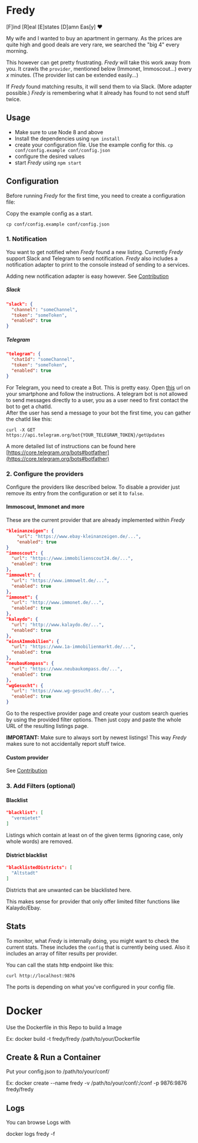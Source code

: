 # Fredy

[F]ind [R]eal [E]states [D]amn Eas[y] :heart:

My wife and I wanted to buy an apartment in germany. As the prices are quite high and good deals are very rare, we searched the "big 4" every morning.   

This however can get pretty frustrating. _Fredy_ will take this work away from you. It crawls the `provider`, mentioned below (Immonet, Immoscout...) every _x_ minutes. (The provider list can be extended easily...)   

If _Fredy_ found matching results, it will send them to via Slack. (More adapter possible.) _Fredy_ is remembering what it already has found to not send stuff twice.

## Usage

- Make sure to use Node 8 and above
- Install the dependencies using `npm install`
- create your configuration file. Use the example config for this. `cp conf/config.example conf/config.json`
- configure the desired values
- start _Fredy_ using `npm start`


## Configuration

Before running _Fredy_ for the first time, you need to create a configuration file:

Copy the example config as a start.
```
cp conf/config.example conf/config.json
```

### 1. Notification

You want to get notified when _Fredy_ found a new listing. Currently _Fredy_ support Slack and Telegram to send notification. _Fredy_ also includes a notification adapter to print to the console instead of sending to a services.

Adding new notification adapter is easy however. See [Contribution](https://github.com/orangecoding/fredy/blob/master/CONTRIBUTION.md)

##### Slack 
```json
"slack": {
  "channel": "someChannel",
  "token": "someToken",
  "enabled": true
}
```

##### Telegram
```json
"telegram": {
  "chatId": "someChannel",
  "token": "someToken",
  "enabled": true
}
```

For Telegram, you need to create a Bot. This is pretty easy. Open [this](https://telegram.me/BotFather) url on your smartphone and follow the instructions.
A telegram bot is not allowed to send messages directly to a user, you as a user need to first contact the bot to get a chatId.   
After the user has send a message to your bot the first time, you can gather the chatId like this: 
```
curl -X GET https://api.telegram.org/bot{YOUR_TELEGRAM_TOKEN}/getUpdates
```

A more detailed list of instructions can be found here [https://core.telegram.org/bots#botfather](https://core.telegram.org/bots#botfather) 

### 2. Configure the providers

Configure the providers like described below. To disable a provider just remove its entry from the configuration or set it to `false`.

#### Immoscout, Immonet and more

These are the current provider that are already implemented within _Fredy_

```json
"kleinanzeigen": {
    "url": "https://www.ebay-kleinanzeigen.de/...",
    "enabled": true
}
"immoscout": {
  "url": "https://www.immobilienscout24.de/...",
  "enabled": true
},
"immowelt": {
  "url": "https://www.immowelt.de/...",
  "enabled": true
},
"immonet": {
  "url": "http://www.immonet.de/...",
  "enabled": true
},
"kalaydo": {
  "url": "http://www.kalaydo.de/...",
  "enabled": true
},
"einsAImmobilien": {
  "url": "https://www.1a-immobilienmarkt.de/...",
  "enabled": true
},
"neubauKompass": {
  "url": "https://www.neubaukompass.de/...",
  "enabled": true
},
"wgGesucht": {
  "url": "https://www.wg-gesucht.de/...",
  "enabled": true
}
```

Go to the respective provider page and create your custom search queries by
using the provided filter options. Then just copy and paste the whole URL of
the resulting listings page.

**IMPORTANT:** Make sure to always sort by newest listings! This way _Fredy_ makes sure to not accidentally report stuff twice.

#### Custom provider

See [Contribution](https://github.com/orangecoding/fredy/blob/master/CONTRIBUTION.md)

### 3. Add Filters (optional)


#### Blacklist

```json
"blacklist": [
  "vermietet"
]
```

Listings which contain at least on of the given terms (ignoring case, only
whole words) are removed. 

#### District blacklist
```json
"blacklistedDistricts": [
  "Altstadt"
]
```
Districts that are unwanted can be blacklisted here. 

This makes sense for provider that only offer limited filter functions like Kalaydo/Ebay.

## Stats
To monitor, what _Fredy_ is internally doing, you might want to check the current stats. These includes the `config` that is currently being used. 
Also it includes an array of filter results per provider.

You can call the stats http endpoint like this:
```
curl http://localhost:9876
```
The ports is depending on what you've configured in your config file.

# Docker 

Use the Dockerfile in this Repo to build a Image

Ex: docker build -t fredy/fredy /path/to/your/Dockerfile

## Create & Run a Container

Put your config.json to /path/to/your/conf/

Ex: docker create --name fredy -v /path/to/your/conf/:/conf -p 9876:9876 fredy/fredy

## Logs

You can browse Logs with

docker logs fredy -f

